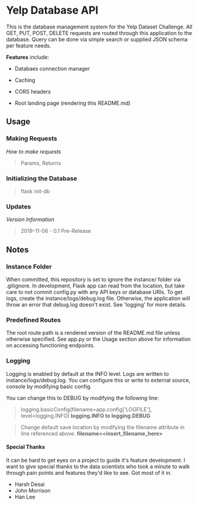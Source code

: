 # Yelp Database API

This is the database management system for the Yelp Dataset Challenge. All GET, PUT, POST, DELETE requests are routed through this application to the database.  Query can be done via simple search or supplied JSON schema per feature needs.

**Features** include:

* Databaes connection manager

* Caching

* CORS headers

* Root landing page (rendering this README.md)

## Usage

### Making Requests

*How to make requests*

> Params, Returns

### Initializing the Database

> flask init-db

### Updates

*Version Information*

> 2019-11-06 - 0.1 Pre-Release

## Notes

### Instance Folder

When committed, this repository is set to ignore the instance/ folder via .gitignore.  In development, Flask app can read from the location, but take care to not commit config.py with any API keys or database URIs.  To get logs, create the instance/logs/debug.log file.  Otherwise, the application will throw an error that debug.log doesn't exist.  See 'logging' for more details.

### Predefined Routes

The root route path is a rendered version of the README.md file unless otherwise specified.  See app.py or the Usage section above for information on accessing functioning endpoints.

### Logging

Logging is enabled by default at the INFO level.  Logs are written to instance/logs/debug.log.  You can configure this or write to external source, console by modifying basic config.

You can change this to DEBUG by modifying the following line:

> logging.basicConfig(filename=app.config['LOGFILE'], level=logging.INFO) **logging.INFO to logging.DEBUG**

> Change default save location by modifying the filename attribute in line referenced above.  **filename=<insert_filename_here>**

#### Special Thanks

It can be hard to get eyes on a project to guide it's feature development.  I want to give special thanks to the data scientists who took a minute to walk through pain points and features they'd like to see.  Got most of it in.

* Harsh Desai
* John Morrison
* Han Lee
